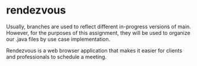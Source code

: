 # rendezvous

Usually, branches are used to reflect different in-progress versions of main. However, for the purposes of this assignment, they will be used to organize our .java files by use case implementation.

Rendezvous is a web browser application that makes it easier for clients and professionals to schedule a meeting. 
